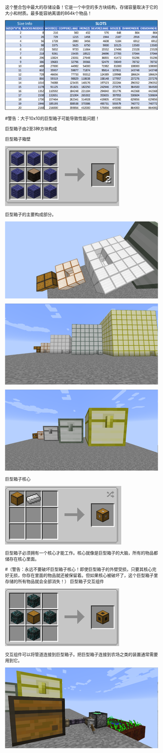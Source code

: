 这个整合包中最大的存储设备！它是一个中空的多方块结构，存储容量取决于它的大小和材质。最多能容纳离谱的864k个物品！

![Zarchyar#3407制作的巨型箱子存储容量的导图非常棒！](zarchyarexcel2.png)

#警告：大于10x10的巨型箱子可能导致性能问题！

巨型箱子由2至3种方块构成

巨型箱子箱壁

![巨型箱子箱壁合成配方](collosalchestrecipe.png)

巨型箱子的主要构成部分。

![大于2x2的巨型箱子内部必须是中空的](hollowcollosalchest.png)

![由于缺失了一个方块而无法形成的巨型箱子](unformedcollosalchest.png)

![已形成的巨型箱子](formedcollosalchest.png)

巨型箱子核心

![巨型箱子核心合成配方](collosalchestcore.png)

巨型箱子必须拥有一个核心才能工作。核心就像是巨型箱子的大脑，所有的物品都储存在核心里面。

#（警告：永远不要破坏巨型箱子核心！即使巨型箱子的外壁受损，只要其核心完好无损，你存在里面的物品就还被保留着。但如果核心被破坏了，这个巨型箱子里存储的所有物品就会全部消失！）
巨型箱子交互组件

![巨型箱子交互组件合成配方](collosalchestinterface.png)

交互组件可以将管道连接到巨型箱子。把巨型箱子连接到农场之类的装置通常需要用到它。

![例如，这是一个用巨型箱子来存储小麦和种子的自动麦田](collosalchestfarm.png)


